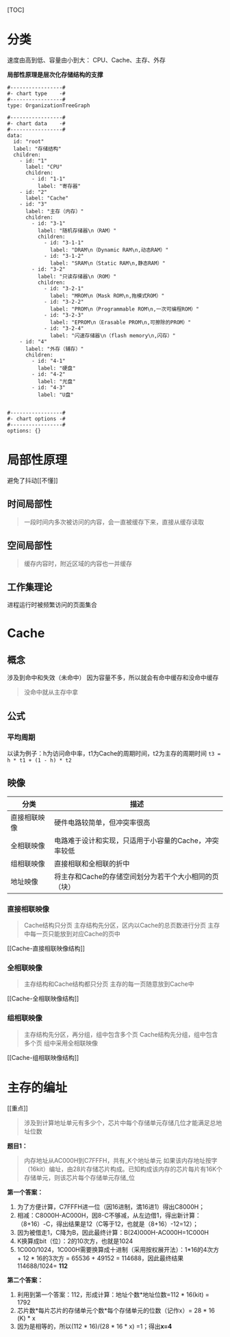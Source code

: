 [TOC]

# 分类
速度由高到低、容量由小到大：
CPU、Cache、主存、外存

**局部性原理是层次化存储结构的支撑**

```chartsview
#-----------------#
#- chart type    -#
#-----------------#
type: OrganizationTreeGraph

#-----------------#
#- chart data    -#
#-----------------#
data:
  id: "root"
  label: "存储结构"
  children:
    - id: "1"
      label: "CPU"
	  children:
        - id: "1-1"
          label: "寄存器"
	- id: "2"
      label: "Cache" 
	- id: "3"
      label: "主存（内存）"
	  children:
        - id: "3-1"
          label: "随机存储器\n（RAM）"
		  children:
			- id: "3-1-1"
			  label: "DRAM\n（Dynamic RAM\n,动态RAM）"
			- id: "3-1-2"
			  label: "SRAM\n（Static RAM\n,静态RAM）"
		- id: "3-2"
          label: "只读存储器\n（ROM）"   
		  children:
			- id: "3-2-1"
			  label: "MROM\n（Mask ROM\n,拖模式ROM）"
			- id: "3-2-2"
			  label: "PROM\n（Programmable ROM\n,一次可编程ROM）"
			- id: "3-2-3"
			  label: "EPROM\n（Erasable PROM\n,可擦除的PROM）"
			- id: "3-2-4"
			  label: "闪速存储器\n（flash memory\n,闪存）"
	- id: "4"
      label: "外存（辅存）" 
      children:
        - id: "4-1"
          label: "硬盘"
		- id: "4-2"
          label: "光盘" 
		- id: "4-3"
          label: "U盘" 
		  

#-----------------#
#- chart options -#
#-----------------#
options: {}
```
                  
# 局部性原理
避免了抖动[[不懂]]

## 时间局部性
> 一段时间内多次被访问的内容，会一直被缓存下来，直接从缓存读取

## 空间局部性
> 缓存内容时，附近区域的内容也一并缓存

## 工作集理论
进程运行时被频繁访问的页面集合

# Cache
## 概念
涉及到命中和失效（未命中）
因为容量不多，所以就会有命中缓存和没命中缓存
>没命中就从主存中拿

## 公式
### 平均周期
以读为例子：h为访问命中率，t1为Cache的周期时间，t2为主存的周期时间
`t3 = h * t1 + (1 - h) * t2`

## 映像
| 分类         | 描述                                                  |
| ------------ | ----------------------------------------------------- |
| 直接相联映像 | 硬件电路较简单，但冲突率很高                          |
| 全相联映像   | 电路难于设计和实现，只适用于小容量的Cache，冲突率较低 |
| 组相联映像   | 直接相联和全相联的折中                                |
| 地址映像     | 将主存和Cache的存储空间划分为若干个大小相同的页（块） |

### 直接相联映像
> Cache结构只分页
> 主存结构先分区，区内以Cache的总页数进行分页
> 主存中每一页只能放到对应Cache的页中

[[Cache-直接相联映像结构]]

### 全相联映像
> 主存结构和Cache结构都只分页
> 主存的每一页随意放到Cache中

[[Cache-全相联映像结构]]


### 组相联映像
> 主存结构先分区，再分组，组中包含多个页
> Cache结构先分组，组中包含多个页
> 组中采用全相联映像

[[Cache-组相联映像结构]]

# 主存的编址
[[重点]]
> 涉及到计算地址单元有多少个，芯片中每个存储单元存储几位才能满足总地址位数

**题目1：**
>内存地址从AC000H到C7FFFH，共有\_K个地址单元
>如果该内存地址按字（16kit）编址，由28片存储芯片构成。已知构成该内存的芯片每片有16K个存储单元，则该芯片每个存储单元存储\_位

**第一个答案：**
1. 为了方便计算，C7FFFH进一位（因16进制，満16进1）得出C8000H；
2. 相减：C8000H-AC000H，因8-C不够减，从左边借1，得出新计算：（8+16）-C，得出结果是12（C等于12，也就是（8+16）-12=12）；
3. 因为被借走1，C降为B，因此最终计算：B(24)000H-AC000H=1C000H
4. K换算成bit（位）：2的10次方，也就是1024
5. 1C000/1024，1C000H需要换算成十进制（采用按权展开法）：1\*16的4次方 + 12 \* 16的3次方 = 65536 + 49152 = 114688，因此最终结果114688/1024= **112**

**第二个答案：**
1. 利用到第一个答案：112，形成计算：地址个数\*地址位数=112 * 16(kit) = 1792
2. 芯片数\*每片芯片的存储单元个数\*每个存储单元的位数（记作x）= 28 * 16 (K) * x
3. 因为是相等的，所以(112 * 16)/(28 * 16 * x) =1；得出**x=4**
